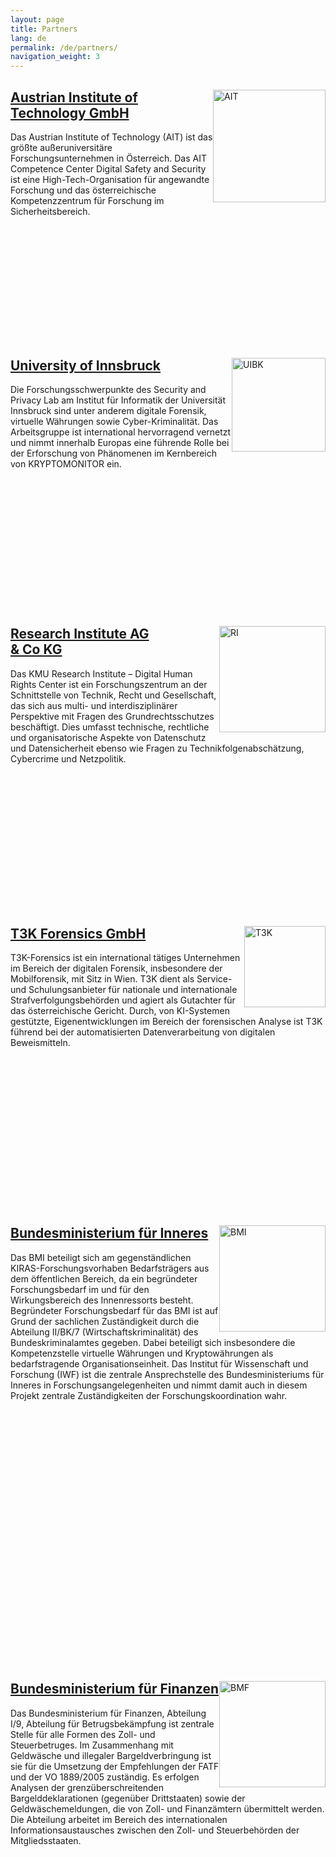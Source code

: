 ```yaml
---
layout: page
title: Partners
lang: de
permalink: /de/partners/
navigation_weight: 3
---
```


<div class="row">
	<div class="col s12 m8 l6">
		<div class = "card-panel"  style="height:400px">
			<img style="float: right;" src="{{ site.url }}/img/ait_logo_ohne_claim_c1_rgb.jpg" alt="AIT" width="180"/>
			<h2><a href="http://www.ait.ac.at">Austrian Institute of Technology GmbH</a></h2>
			Das Austrian Institute of Technology (AIT) ist das größte außeruniversitäre Forschungsunternehmen in Österreich. Das AIT Competence Center Digital Safety and Security ist eine High-Tech-Organisation für angewandte Forschung und das österreichische Kompetenzzentrum für Forschung im Sicherheitsbereich.
	    </div>
	</div>
	<div class="col s12 m8 l6">
		<div class = "card-panel"  style="height:400px">
			<img style="float: right;" src="{{ site.url }}/img/universitaet-innsbruck-logo-rgb-farbe.png" alt="UIBK" width="150"/>
			<h2><a href="http://informationsecurity.uibk.ac.at/">University of Innsbruck</a></h2>
			Die Forschungsschwerpunkte des Security and Privacy Lab am Institut für Informatik der Universität Innsbruck sind unter anderem digitale Forensik, virtuelle Währungen sowie Cyber-Kriminalität. Das Arbeitsgruppe ist international hervorragend vernetzt und nimmt innerhalb Europas eine führende Rolle bei der Erforschung von Phänomenen im Kernbereich von KRYPTOMONITOR ein.
	    </div>
	</div>
</div>
<div class="row">
	<div class="col s12 m8 l6">
		<div class = "card-panel"  style="height:450px">
			<img style="float: right;" src="{{ site.url }}/img/ri.png" alt="RI" width="170"/>
			<h2><a href="https://www.researchinstitute.at/">Research Institute AG <br> & Co KG</a></h2>
			Das KMU Research Institute – Digital Human Rights Center ist ein Forschungszentrum an der Schnittstelle von Technik, Recht und Gesellschaft, das sich aus multi- und interdisziplinärer Perspektive mit Fragen des Grundrechtsschutzes beschäftigt. Dies umfasst technische, rechtliche und organisatorische Aspekte von Datenschutz und Datensicherheit ebenso wie Fragen zu Technikfolgenabschätzung, Cybercrime und Netzpolitik.
	    </div>
	</div>
	<div class="col s12 m8 l6">
		<div class = "card-panel"  style="height:450px">
			<img style="float: right;" src="{{ site.url }}/img/t3k.png" alt="T3K" width="130"/>
			<h2><a href="https://www.t3k.ai/">T3K Forensics GmbH</a></h2>
			T3K-Forensics ist ein international tätiges Unternehmen im Bereich der digitalen Forensik, insbesondere der Mobilforensik, mit Sitz in Wien. T3K dient als Service- und Schulungsanbieter für nationale und internationale Strafverfolgungsbehörden und agiert als Gutachter für das österreichische Gericht. Durch, von KI-Systemen gestützte, Eigenentwicklungen im Bereich der forensischen Analyse ist T3K führend bei der automatisierten Datenverarbeitung von digitalen Beweismitteln.
	    </div>
	</div>
</div>
<div class="row">
	<div class="col s12 m8 l6">
		<div class = "card-panel"  style="height:700px">
			<img style="float: right;" src="{{ site.url }}/img/2018_BMI_Logo_deutsch_4c.jpg" alt="BMI" width="170"/>
			<h2><a href="https://www.bmi.gv.at/">Bundesministerium für Inneres</a></h2>
			Das BMI beteiligt sich am gegenständlichen KIRAS-Forschungsvorhaben Bedarfsträgers aus dem öffentlichen Bereich, da ein begründeter Forschungsbedarf im und für den Wirkungsbereich des Innenressorts besteht. Begründeter Forschungsbedarf für das BMI ist auf Grund der sachlichen Zuständigkeit durch die Abteilung II/BK/7 (Wirtschaftskriminalität) des Bundeskriminalamtes gegeben. Dabei beteiligt sich insbesondere die Kompetenzstelle virtuelle Währungen und Kryptowährungen als bedarfstragende Organisationseinheit. Das Institut für Wissenschaft und Forschung (IWF) ist die zentrale Ansprechstelle des Bundesministeriums für Inneres in Forschungsangelegenheiten und nimmt damit auch in diesem Projekt zentrale Zuständigkeiten der Forschungskoordination wahr.
	    </div>
	</div>
	<div class="col s12 m8 l6">
		<div class = "card-panel"  style="height:700px">
			<img style="float: right;" src="{{ site.url }}/img/bmf.png" alt="BMF" width="170"/>
			<h2><a href="http://www.bmf.gv.at/">Bundesministerium für Finanzen</a></h2>
			Das Bundesministerium für Finanzen, Abteilung I/9, Abteilung für Betrugsbekämpfung ist zentrale Stelle für alle Formen des Zoll- und Steuerbetruges. Im Zusammenhang mit Geldwäsche und illegaler Bargeldverbringung ist sie für die Umsetzung der Empfehlungen der FATF und der VO 1889/2005 zuständig. Es erfolgen Analysen der grenzüberschreitenden Bargelddeklarationen (gegenüber Drittstaaten) sowie der Geldwäschemeldungen, die von Zoll- und Finanzämtern übermittelt werden. Die Abteilung arbeitet im Bereich des internationalen Informationsaustausches zwischen den Zoll- und Steuerbehörden der Mitgliedsstaaten. 
	    </div>
	</div>
</div>

